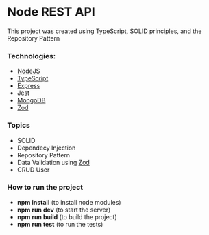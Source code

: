 # Node REST API

This project was created using TypeScript, SOLID principles, and the Repository Pattern

### Technologies:

- [NodeJS](https://nodejs.org/en/)
- [TypeScript](https://www.typescriptlang.org/)
- [Express](https://expressjs.com/pt-br/)
- [Jest](https://jestjs.io/)
- [MongoDB](https://www.mongodb.com/)
- [Zod](https://zod.dev/)

### Topics

- SOLID
- Dependecy Injection
- Repository Pattern
- Data Validation using [Zod](https://zod.dev/)
- CRUD User

### How to run the project

- **npm install** (to install node modules)
- **npm run dev** (to start the server)
- **npm run build** (to build the project)
- **npm run test** (to run the tests)
